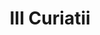 ---
title: III Curiatii

mediaPath: /videos/c_06_da1890-1080p.mp4
mediaPosition:  [296032.791473029,4633968.792806959,130.82106321979043]
mediaRotation:  [0.35653648295147217,-0.6062043201722179,-0.6127846859246004,0.3604066969763776]
mediaScale: 1
cameraFOV: 36.95

# Pair of camera points and targets: [final point], ... , [entrance point]
cameraPath: [
    [[296029.64535963617,4633970.542223991,130.8599292412002],[296031.06536839315,4633969.752618788,130.84238693300654]],
    [[296025.7946523094,4633976.549944257,130.9277870576215],[296045.57474337105,4633965.551094606,130.6834304986848]],
    [[296022.75907071476,4633991.314492212,130.82296247778547],[296035.187277969,4633972.450209712,129.42120771171926]],
    [[296017.30180922133,4634007.907157232,130.5294847760481],[296030.0042179403,4633989.339731343,128.04233484161207]],
    [[295977.0960663542,4634061.573542704,143.43102184995203],[295989.80312601355,4634044.071448778,136.76065834881584]]
]


animationEntry: 2000
---